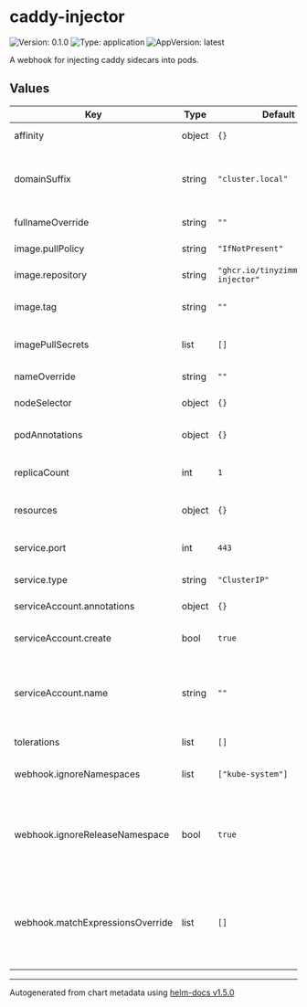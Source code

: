 # caddy-injector

![Version: 0.1.0](https://img.shields.io/badge/Version-0.1.0-informational?style=flat-square) ![Type: application](https://img.shields.io/badge/Type-application-informational?style=flat-square) ![AppVersion: latest](https://img.shields.io/badge/AppVersion-latest-informational?style=flat-square)

A webhook for injecting caddy sidecars into pods.

## Values

| Key | Type | Default | Description |
|-----|------|---------|-------------|
| affinity | object | `{}` | Affinity for the deployment. |
| domainSuffix | string | `"cluster.local"` | The cluster domain suffix. Used for determining DNS names of the webhook certificate. |
| fullnameOverride | string | `""` | Override the full name of resources. |
| image.pullPolicy | string | `"IfNotPresent"` | The pull policy for retrieving the image. |
| image.repository | string | `"ghcr.io/tinyzimmer/caddy-injector"` | The repository to pull the image. |
| image.tag | string | `""` | Overrides the image tag whose default is the chart appVersion. |
| imagePullSecrets | list | `[]` | Pull secrets required for accessing the image repository. |
| nameOverride | string | `""` | Override the short name of resources. |
| nodeSelector | object | `{}` | Node selector for the deployment. |
| podAnnotations | object | `{}` | Additional annotations to place on the webhook pods. |
| replicaCount | int | `1` | The number of webhook replicas to run. |
| resources | object | `{}` | Resource requests and limits for the deployment. |
| service.port | int | `443` | The port the cluster service should listen on. |
| service.type | string | `"ClusterIP"` | The type of cluster service to create. |
| serviceAccount.annotations | object | `{}` | Annotations to add to the service account. |
| serviceAccount.create | bool | `true` | Specifies whether a service account should be created. |
| serviceAccount.name | string | `""` | The name of the service account to use. If not set and create is true, a name is generated using the fullname template. |
| tolerations | list | `[]` | Tolerations for the deployment. |
| webhook.ignoreNamespaces | list | `["kube-system"]` | Additional namespaces to ignore in the webhook configuration. |
| webhook.ignoreReleaseNamespace | bool | `true` | Ignore the namespace of the `caddy-injector` in the webhook configuration. You only want to disable this if you have consistent replicas running. |
| webhook.matchExpressionsOverride | list | `[]` | Fully override the namespace match expressions used in the webhook configuration. Takes precendence over `ignoreReleaseNamespace` and `ignoreNamespaces`. |

----------------------------------------------
Autogenerated from chart metadata using [helm-docs v1.5.0](https://github.com/norwoodj/helm-docs/releases/v1.5.0)
